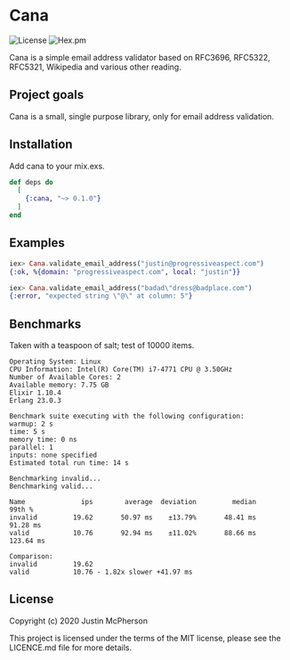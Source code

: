 # Cana

![License](https://img.shields.io/hexpm/l/cana) ![Hex.pm](https://img.shields.io/hexpm/v/cana)

Cana is a simple email address validator based on RFC3696, RFC5322, RFC5321,
Wikipedia and various other reading.

## Project goals

Cana is a small, single purpose library, only for email address validation.

## Installation

Add cana to your mix.exs.

```elixir
def deps do
  [
    {:cana, "~> 0.1.0"}
  ]
end
```

## Examples
```elixir
iex> Cana.validate_email_address("justin@progressiveaspect.com")
{:ok, %{domain: "progressiveaspect.com", local: "justin"}}

iex> Cana.validate_email_address("badad\"dress@badplace.com")
{:error, "expected string \"@\" at column: 5"}
```

## Benchmarks

Taken with a teaspoon of salt; test of 10000 items.
```
Operating System: Linux
CPU Information: Intel(R) Core(TM) i7-4771 CPU @ 3.50GHz
Number of Available Cores: 2
Available memory: 7.75 GB
Elixir 1.10.4
Erlang 23.0.3

Benchmark suite executing with the following configuration:
warmup: 2 s
time: 5 s
memory time: 0 ns
parallel: 1
inputs: none specified
Estimated total run time: 14 s

Benchmarking invalid...
Benchmarking valid...

Name              ips        average  deviation         median         99th %
invalid         19.62       50.97 ms    ±13.79%       48.41 ms       91.28 ms
valid           10.76       92.94 ms    ±11.02%       88.66 ms      123.64 ms

Comparison: 
invalid         19.62
valid           10.76 - 1.82x slower +41.97 ms
```

## License
Copyright (c) 2020 Justin McPherson

This project is licensed under the terms of the MIT license, please see the
LICENCE.md file for more details.